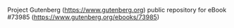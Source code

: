 Project Gutenberg (https://www.gutenberg.org) public repository for eBook #73985 (https://www.gutenberg.org/ebooks/73985)
